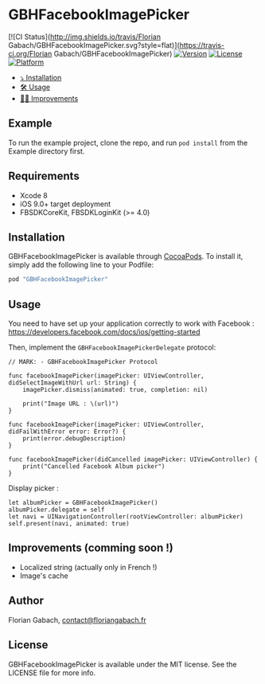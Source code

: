 # GBHFacebookImagePicker

[![CI Status](http://img.shields.io/travis/Florian Gabach/GBHFacebookImagePicker.svg?style=flat)](https://travis-ci.org/Florian Gabach/GBHFacebookImagePicker)
[![Version](https://img.shields.io/cocoapods/v/GBHFacebookImagePicker.svg?style=flat)](http://cocoapods.org/pods/GBHFacebookImagePicker)
[![License](https://img.shields.io/cocoapods/l/GBHFacebookImagePicker.svg?style=flat)](http://cocoapods.org/pods/GBHFacebookImagePicker)
[![Platform](https://img.shields.io/cocoapods/p/GBHFacebookImagePicker.svg?style=flat)](http://cocoapods.org/pods/GBHFacebookImagePicker)

- [⤵️ Installation](#installation)
- [🛠 Usage](#usage)
- [💪🏼 Improvements](#improvements)

## Example

To run the example project, clone the repo, and run `pod install` from the Example directory first.

## Requirements

* Xcode 8 
* iOS 9.0+ target deployment
* FBSDKCoreKit, FBSDKLoginKit (>= 4.0)

## Installation

GBHFacebookImagePicker is available through [CocoaPods](http://cocoapods.org). To install
it, simply add the following line to your Podfile:

```ruby
pod "GBHFacebookImagePicker"
```

## Usage

You need to have set up your application correctly to work with Facebook : https://developers.facebook.com/docs/ios/getting-started

Then, implement the `GBHFacebookImagePickerDelegate` protocol:

```
// MARK: - GBHFacebookImagePicker Protocol

func facebookImagePicker(imagePicker: UIViewController, didSelectImageWithUrl url: String) {
    imagePicker.dismiss(animated: true, completion: nil)

    print("Image URL : \(url)")
}

func facebookImagePicker(imagePicker: UIViewController, didFailWithError error: Error?) {
    print(error.debugDescription)
}

func facebookImagePicker(didCancelled imagePicker: UIViewController) {
    print("Cancelled Facebook Album picker")
}
```

Display picker : 

```
let albumPicker = GBHFacebookImagePicker()
albumPicker.delegate = self
let navi = UINavigationController(rootViewController: albumPicker)
self.present(navi, animated: true)
```

## Improvements (comming soon !)

- Localized string (actually only in French !)
- Image's cache 

## Author

Florian Gabach, contact@floriangabach.fr

## License

GBHFacebookImagePicker is available under the MIT license. See the LICENSE file for more info.
